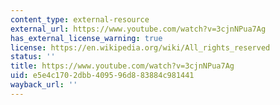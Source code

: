 ```yaml
---
content_type: external-resource
external_url: https://www.youtube.com/watch?v=3cjnNPua7Ag
has_external_license_warning: true
license: https://en.wikipedia.org/wiki/All_rights_reserved
status: ''
title: https://www.youtube.com/watch?v=3cjnNPua7Ag
uid: e5e4c170-2dbb-4095-96d8-83884c981441
wayback_url: ''
---
```

